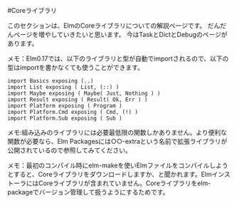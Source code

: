 #Coreライブラリ

このセクションは、ElmのCoreライブラリについての解説ページです。
だんだんページを増やしていきたいと思います。
今はTaskとDictとDebugのページがあります。

メモ：Elm0.17では、以下のライブラリと型が自動でimportされるので、以下の型はimportを書かなくても使うことができます。

```
import Basics exposing (..)
import List exposing ( List, (::) )
import Maybe exposing ( Maybe( Just, Nothing ) )
import Result exposing ( Result( Ok, Err ) )
import Platform exposing ( Program )
import Platform.Cmd exposing ( Cmd, (!) )
import Platform.Sub exposing ( Sub )

```

メモ:組み込みのライブラリには必要最低限の関数しかありません。より便利な関数が必要なら、Elm Packagesには○○-extraという名前で拡張ライブラリが公開されているので参照してみてください。


メモ：最初のコンパイル時にelm-makeを使いElmファイルをコンパイルしようとすると、Coreライブラリをダウンロードしますか、と聞かれます。ElmインストーラにはCoreライブラリが含まれていません。Coreライブラリをelm-packageでバージョン管理して扱うようにするためです。

